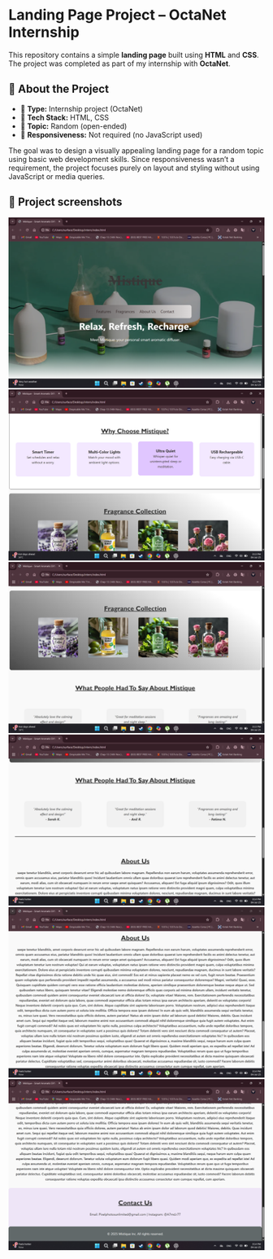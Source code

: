# Landing Page Project – OctaNet Internship

This repository contains a simple **landing page** built using **HTML** and **CSS**. The project was completed as part of my internship with **OctaNet**.

## 📌 About the Project

- 🔹 **Type:** Internship project (OctaNet)
- 🔹 **Tech Stack:** HTML, CSS
- 🔹 **Topic:** Random (open-ended)
- 🔹 **Responsiveness:** Not required (no JavaScript used)

The goal was to design a visually appealing landing page for a random topic using basic web development skills. Since responsiveness wasn’t a requirement, the project focuses purely on layout and styling without using JavaScript or media queries.

## 📁 Project screenshots

![Pic 1](screenshots/SCS1.png)  
![Pic 2](screenshots/SCS2.png)  
![Pic 3](screenshots/SCS3.png)
![Pic 4](screenshots/SCS4.png)  
![Pic 5](screenshots/SCS5.png)  
![Pic 6](screenshots/SCS6.png)





                 




